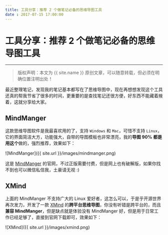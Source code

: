 ```yaml
---
title: 工具分享：推荐 2 个做笔记必备的思维导图工具
date : 2017-07-15 17:00:00
---
```


# 工具分享：推荐 2 个做笔记必备的思维导图工具
***
> 版权声明：本文为 {{ site.name }} 原创文章，可以随意转载，但必须在明确位置注明出处！ 

最近整理笔记，发现我的笔记基本都写在了思维导图中，现在再想想发现这个工具还真的帮我节省了很多的时间，更重要的是查找笔记还很方便，好东西不能藏着掖着，这就分享给大家。

## MindManger
这款思维导图软件是我最喜欢用的了，支持 `Windows` 和 `Mac`，可惜不支持 `Linux`， 它的界面简洁大方，功能强大，自带的导图模板也非常漂亮，我的**导图 90% 都是用这个**做的，强烈推荐，效果如下：

![MindManger]({{ site.url }}/images/mindmanger.png)

这是 [MindManger](https://www.mindjet.com) 的官网，不过正版需要付费，但是网上也有破解版，如果你找不到也可以微信私信我，土豪请无视 :)

## XMind
上面的 MindManger 不支持广大的 Linux 爱好者，这怎么可以，于是乎开源世界再次发力，开发了一款 [XMind](http://www.xmindchina.net) 的**跨平台思维导图**，你没有听错是跨平台的，而且**兼容 MindManger**，但是缺点就是体验没有 MindManger 好，但是用于日常工作已经足够了，直接到官网下载即可，效果如下：

![XMind]({{ site.url }}/images/xmind.png)


